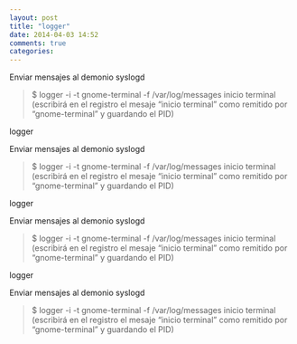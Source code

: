 ```yaml
---
layout: post
title: "logger"
date: 2014-04-03 14:52
comments: true
categories: 
---
```

Enviar mensajes al demonio syslogd

>$ logger -i -t gnome-terminal -f /var/log/messages inicio terminal (escribirá en el registro el mesaje “inicio terminal” como remitido por “gnome-terminal” y guardando el PID)

logger

Enviar mensajes al demonio syslogd

>$ logger -i -t gnome-terminal -f /var/log/messages inicio terminal (escribirá en el registro el mesaje “inicio terminal” como remitido por “gnome-terminal” y guardando el PID)

logger

Enviar mensajes al demonio syslogd

>$ logger -i -t gnome-terminal -f /var/log/messages inicio terminal (escribirá en el registro el mesaje “inicio terminal” como remitido por “gnome-terminal” y guardando el PID)

logger

Enviar mensajes al demonio syslogd

>$ logger -i -t gnome-terminal -f /var/log/messages inicio terminal (escribirá en el registro el mesaje “inicio terminal” como remitido por “gnome-terminal” y guardando el PID)

